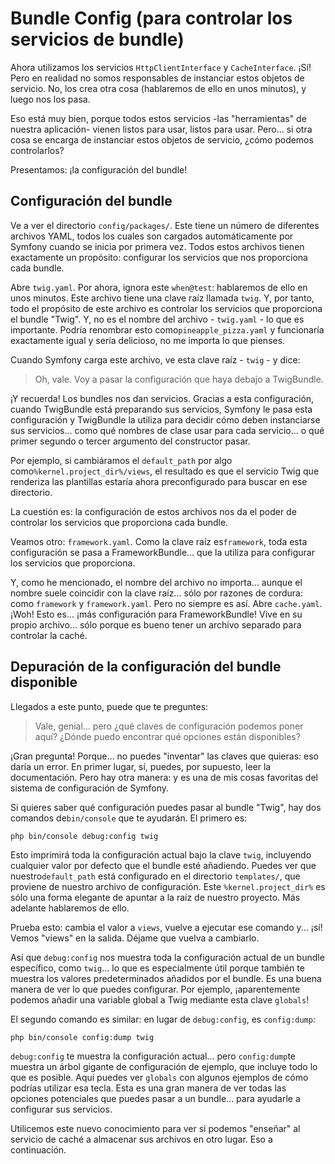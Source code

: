 # Bundle Config (para controlar los servicios de bundle)

Ahora utilizamos los servicios `HttpClientInterface` y `CacheInterface`. ¡Sí! Pero en realidad no somos responsables de instanciar estos objetos de servicio. No, los crea otra cosa (hablaremos de ello en unos minutos), y luego nos los pasa.

Eso está muy bien, porque todos estos servicios -las "herramientas" de nuestra aplicación- vienen listos para usar, listos para usar. Pero... si otra cosa se encarga de instanciar estos objetos de servicio, ¿cómo podemos controlarlos?

Presentamos: ¡la configuración del bundle!

## Configuración del bundle

Ve a ver el directorio `config/packages/`. Este tiene un número de diferentes archivos YAML, todos los cuales son cargados automáticamente por Symfony cuando se inicia por primera vez. Todos estos archivos tienen exactamente un propósito: configurar los servicios que nos proporciona cada bundle.

Abre `twig.yaml`. Por ahora, ignora este `when@test`: hablaremos de ello en unos minutos. Este archivo tiene una clave raíz llamada `twig`. Y, por tanto, todo el propósito de este archivo es controlar los servicios que proporciona el bundle "Twig". Y, no es el nombre del archivo - `twig.yaml` - lo que es importante. Podría renombrar esto como`pineapple_pizza.yaml` y funcionaría exactamente igual y sería delicioso, no me importa lo que pienses.

Cuando Symfony carga este archivo, ve esta clave raíz - `twig` - y dice:

> Oh, vale. Voy a pasar la configuración que haya debajo a TwigBundle.

¡Y recuerda! Los bundles nos dan servicios. Gracias a esta configuración, cuando TwigBundle está preparando sus servicios, Symfony le pasa esta configuración y TwigBundle la utiliza para decidir cómo deben instanciarse sus servicios... como qué nombres de clase usar para cada servicio... o qué primer segundo o tercer argumento del constructor pasar.

Por ejemplo, si cambiáramos el `default_path` por algo como`%kernel.project_dir%/views`, el resultado es que el servicio Twig que renderiza las plantillas estaría ahora preconfigurado para buscar en ese directorio.

La cuestión es: la configuración de estos archivos nos da el poder de controlar los servicios que proporciona cada bundle.

Veamos otro: `framework.yaml`. Como la clave raíz es`framework`, toda esta configuración se pasa a FrameworkBundle... que la utiliza para configurar los servicios que proporciona.

Y, como he mencionado, el nombre del archivo no importa... aunque el nombre suele coincidir con la clave raíz... sólo por razones de cordura: como `framework` y `framework.yaml`. Pero no siempre es así. Abre `cache.yaml`. ¡Woh! Esto es... ¡más configuración para FrameworkBundle! Vive en su propio archivo... sólo porque es bueno tener un archivo separado para controlar la caché.

## Depuración de la configuración del bundle disponible

Llegados a este punto, puede que te preguntes:

> Vale, genial... pero ¿qué claves de configuración podemos poner aquí? ¿Dónde puedo
> encontrar qué opciones están disponibles?

¡Gran pregunta! Porque... no puedes "inventar" las claves que quieras: eso daría un error. En primer lugar, sí, puedes, por supuesto, leer la documentación. Pero hay otra manera: y es una de mis cosas favoritas del sistema de configuración de Symfony.

Si quieres saber qué configuración puedes pasar al bundle "Twig", hay dos comandos de`bin/console` que te ayudarán. El primero es:

```terminal
php bin/console debug:config twig
```

Esto imprimirá toda la configuración actual bajo la clave `twig`, incluyendo cualquier valor por defecto que el bundle esté añadiendo. Puedes ver que nuestro`default_path` está configurado en el directorio `templates/`, que proviene de nuestro archivo de configuración. Este `%kernel.project_dir%` es sólo una forma elegante de apuntar a la raíz de nuestro proyecto. Más adelante hablaremos de ello.

Prueba esto: cambia el valor a `views`, vuelve a ejecutar ese comando y... ¡sí! Vemos "views" en la salida. Déjame que vuelva a cambiarlo.

Así que `debug:config` nos muestra toda la configuración actual de un bundle específico, como `twig`... lo que es especialmente útil porque también te muestra los valores predeterminados añadidos por el bundle. Es una buena manera de ver lo que puedes configurar. Por ejemplo, ¡aparentemente podemos añadir una variable global a Twig mediante esta clave `globals`!

El segundo comando es similar: en lugar de `debug:config`, es `config:dump`:

```terminal
php bin/console config:dump twig
```

`debug:config` te muestra la configuración actual... pero `config:dump`te muestra un árbol gigante de configuración de ejemplo, que incluye todo lo que es posible. Aquí puedes ver `globals` con algunos ejemplos de cómo podrías utilizar esa tecla. Esta es una gran manera de ver todas las opciones potenciales que puedes pasar a un bundle... para ayudarle a configurar sus servicios.

Utilicemos este nuevo conocimiento para ver si podemos "enseñar" al servicio de caché a almacenar sus archivos en otro lugar. Eso a continuación.
